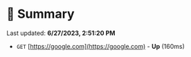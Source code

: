 # 📖 Summary
Last updated: **6/27/2023, 2:51:20 PM**

- `GET` [https://google.com](https://google.com) - **Up** (160ms)
